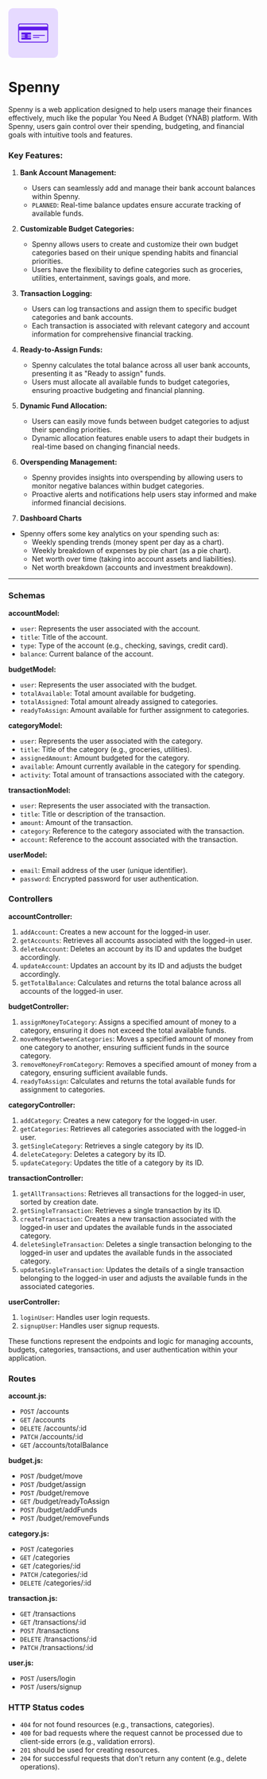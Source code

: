 <img src="frontend/public/icon.png" alt="icon" width="100"/>

# Spenny

Spenny is a web application designed to help users manage their finances effectively, much like the popular You Need A Budget (YNAB) platform. With Spenny, users gain control over their spending, budgeting, and financial goals with intuitive tools and features.

### Key Features:

1. **Bank Account Management:**

   - Users can seamlessly add and manage their bank account balances within Spenny.
   - `PLANNED`: Real-time balance updates ensure accurate tracking of available funds.

2. **Customizable Budget Categories:**

   - Spenny allows users to create and customize their own budget categories based on their unique spending habits and financial priorities.
   - Users have the flexibility to define categories such as groceries, utilities, entertainment, savings goals, and more.

3. **Transaction Logging:**

   - Users can log transactions and assign them to specific budget categories and bank accounts.
   - Each transaction is associated with relevant category and account information for comprehensive financial tracking.

4. **Ready-to-Assign Funds:**

   - Spenny calculates the total balance across all user bank accounts, presenting it as "Ready to assign" funds.
   - Users must allocate all available funds to budget categories, ensuring proactive budgeting and financial planning.

5. **Dynamic Fund Allocation:**

   - Users can easily move funds between budget categories to adjust their spending priorities.
   - Dynamic allocation features enable users to adapt their budgets in real-time based on changing financial needs.

6. **Overspending Management:**

   - Spenny provides insights into overspending by allowing users to monitor negative balances within budget categories.
   - Proactive alerts and notifications help users stay informed and make informed financial decisions.

7. **Dashboard Charts**

- Spenny offers some key analytics on your spending such as:
  - Weekly spending trends (money spent per day as a chart).
  - Weekly breakdown of expenses by pie chart (as a pie chart).
  - Net worth over time (taking into account assets and liabilities).
  - Net worth breakdown (accounts and investment breakdown).

---

### Schemas

**accountModel:**

- `user`: Represents the user associated with the account.
- `title`: Title of the account.
- `type`: Type of the account (e.g., checking, savings, credit card).
- `balance`: Current balance of the account.

**budgetModel:**

- `user`: Represents the user associated with the budget.
- `totalAvailable`: Total amount available for budgeting.
- `totalAssigned`: Total amount already assigned to categories.
- `readyToAssign`: Amount available for further assignment to categories.

**categoryModel:**

- `user`: Represents the user associated with the category.
- `title`: Title of the category (e.g., groceries, utilities).
- `assignedAmount`: Amount budgeted for the category.
- `available`: Amount currently available in the category for spending.
- `activity`: Total amount of transactions associated with the category.

**transactionModel:**

- `user`: Represents the user associated with the transaction.
- `title`: Title or description of the transaction.
- `amount`: Amount of the transaction.
- `category`: Reference to the category associated with the transaction.
- `account`: Reference to the account associated with the transaction.

**userModel:**

- `email`: Email address of the user (unique identifier).
- `password`: Encrypted password for user authentication.

### Controllers

**accountController:**

1. `addAccount`: Creates a new account for the logged-in user.
2. `getAccounts`: Retrieves all accounts associated with the logged-in user.
3. `deleteAccount`: Deletes an account by its ID and updates the budget accordingly.
4. `updateAccount`: Updates an account by its ID and adjusts the budget accordingly.
5. `getTotalBalance`: Calculates and returns the total balance across all accounts of the logged-in user.

**budgetController:**

1. `assignMoneyToCategory`: Assigns a specified amount of money to a category, ensuring it does not exceed the total available funds.
2. `moveMoneyBetweenCategories`: Moves a specified amount of money from one category to another, ensuring sufficient funds in the source category.
3. `removeMoneyFromCategory`: Removes a specified amount of money from a category, ensuring sufficient available funds.
4. `readyToAssign`: Calculates and returns the total available funds for assignment to categories.

**categoryController:**

1. `addCategory`: Creates a new category for the logged-in user.
2. `getCategories`: Retrieves all categories associated with the logged-in user.
3. `getSingleCategory`: Retrieves a single category by its ID.
4. `deleteCategory`: Deletes a category by its ID.
5. `updateCategory`: Updates the title of a category by its ID.

**transactionController:**

1. `getAllTransactions`: Retrieves all transactions for the logged-in user, sorted by creation date.
2. `getSingleTransaction`: Retrieves a single transaction by its ID.
3. `createTransaction`: Creates a new transaction associated with the logged-in user and updates the available funds in the associated category.
4. `deleteSingleTransaction`: Deletes a single transaction belonging to the logged-in user and updates the available funds in the associated category.
5. `updateSingleTransaction`: Updates the details of a single transaction belonging to the logged-in user and adjusts the available funds in the associated categories.

**userController:**

1. `loginUser`: Handles user login requests.
2. `signupUser`: Handles user signup requests.

These functions represent the endpoints and logic for managing accounts, budgets, categories, transactions, and user authentication within your application.

### Routes

**account.js:**

- `POST` /accounts
- `GET` /accounts
- `DELETE` /accounts/:id
- `PATCH` /accounts/:id
- `GET` /accounts/totalBalance

**budget.js:**

- `POST` /budget/move
- `POST` /budget/assign
- `POST` /budget/remove
- `GET` /budget/readyToAssign
- `POST` /budget/addFunds
- `POST` /budget/removeFunds

**category.js:**

- `POST` /categories
- `GET` /categories
- `GET` /categories/:id
- `PATCH` /categories/:id
- `DELETE` /categories/:id

**transaction.js:**

- `GET` /transactions
- `GET` /transactions/:id
- `POST` /transactions
- `DELETE` /transactions/:id
- `PATCH` /transactions/:id

**user.js:**

- `POST` /users/login
- `POST` /users/signup

### HTTP Status codes

- `404` for not found resources (e.g., transactions, categories).
- `400` for bad requests where the request cannot be processed due to client-side errors (e.g., validation errors).
- `201` should be used for creating resources.
- `204` for successful requests that don't return any content (e.g., delete operations).
